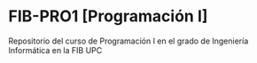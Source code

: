 # FIB-PRO1 [Programación I]
Repositorio del curso de Programación I en el grado de Ingeniería Informática en la FIB UPC
